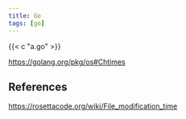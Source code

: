 ```yaml
---
title: Go
tags: [go]
---
```


{{< c "a.go" >}}

<https://golang.org/pkg/os#Chtimes>

## References

<https://rosettacode.org/wiki/File_modification_time>
